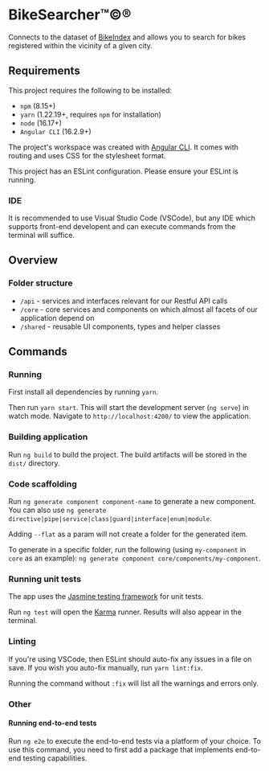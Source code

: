 # BikeSearcher™©®

Connects to the dataset of [BikeIndex](https://bikeindex.org) and allows you to search for bikes registered within the vicinity of a given city.

## Requirements

This project requires the following to be installed:
- `npm` (8.15+)
- `yarn` (1.22.19+, requires `npm` for installation)
- `node` (16.17+)
- `Angular CLI` (16.2.9+)

The project's workspace was created with [Angular CLI](https://github.com/angular/angular-cli). It comes with routing and uses CSS for the stylesheet format.

This project has an ESLint configuration. Please ensure your ESLint is running.

### IDE

It is recommended to use Visual Studio Code (VSCode), but any IDE which supports front-end developent and can execute commands from the terminal will suffice.

## Overview

### Folder structure

- `/api` - services and interfaces relevant for our Restful API calls
- `/core` - core services and components on which almost all facets of our application depend on
- `/shared` - reusable UI components, types and helper classes

## Commands

### Running

First install all dependencies by running `yarn`.

Then run `yarn start`. This will start the development server (`ng serve`) in watch mode. Navigate to `http://localhost:4200/` to view the application.

### Building application

Run `ng build` to build the project. The build artifacts will be stored in the `dist/` directory.

### Code scaffolding

Run `ng generate component component-name` to generate a new component. You can also use `ng generate directive|pipe|service|class|guard|interface|enum|module`.

Adding `--flat` as a param will not create a folder for the generated item.

To generate in a specific folder, run the following (using `my-component` in `core` as an example): `ng generate component core/components/my-component`.

### Running unit tests

The app uses the [Jasmine testing framework](https://jasmine.github.io/) for unit tests.

Run `ng test` will open the [Karma](https://karma-runner.github.io) runner. Results will also appear in the terminal.

### Linting

If you're using VSCode, then ESLint should auto-fix any issues in a file on save. If you wish you auto-fix manually, run `yarn lint:fix`.

Running the command without `:fix` will list all the warnings and errors only.

### Other



#### Running end-to-end tests

Run `ng e2e` to execute the end-to-end tests via a platform of your choice. To use this command, you need to first add a package that implements end-to-end testing capabilities.

